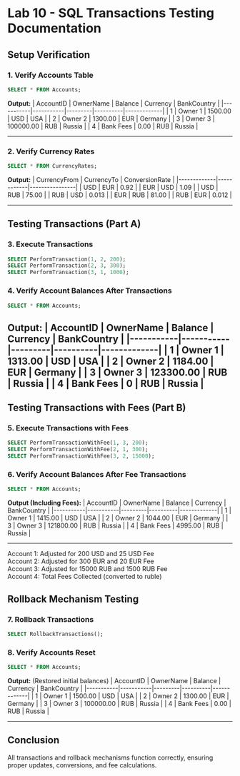 # Lab 10 - SQL Transactions Testing Documentation

## Setup Verification

### 1. Verify Accounts Table
```sql
SELECT * FROM Accounts;
```
**Output:**
| AccountID | OwnerName | Balance  | Currency | BankCountry |
|-----------|-----------|---------|----------|-------------|
| 1         | Owner 1   | 1500.00 | USD      | USA         |
| 2         | Owner 2   | 1300.00 | EUR      | Germany     |
| 3         | Owner 3   | 100000.00 | RUB    | Russia      |
| 4         | Bank Fees | 0.00    | RUB      | Russia      |

---

### 2. Verify Currency Rates
```sql
SELECT * FROM CurrencyRates;
```
**Output:**
| CurrencyFrom | CurrencyTo | ConversionRate |
|-------------|------------|----------------|
| USD         | EUR        | 0.92           |
| EUR         | USD        | 1.09           |
| USD         | RUB        | 75.00          |
| RUB         | USD        | 0.013          |
| EUR         | RUB        | 81.00          |
| RUB         | EUR        | 0.012          |

---

## Testing Transactions (Part A)

### 3. Execute Transactions
```sql
SELECT PerformTransaction(1, 2, 200);
SELECT PerformTransaction(2, 3, 300);
SELECT PerformTransaction(3, 1, 1000);
```

### 4. Verify Account Balances After Transactions
```sql
SELECT * FROM Accounts;
```
**Output:**
| AccountID | OwnerName | Balance  | Currency | BankCountry |
|-----------|-----------|---------|----------|-------------|
| 1         | Owner 1   | 1313.00 | USD | USA |
| 2         | Owner 2   | 1184.00 | EUR | Germany |
| 3         | Owner 3   | 123300.00 | RUB | Russia |
| 4         | Bank Fees | 0 | RUB | Russia |
---

## Testing Transactions with Fees (Part B)

### 5. Execute Transactions with Fees
```sql
SELECT PerformTransactionWithFee(1, 3, 200);
SELECT PerformTransactionWithFee(2, 1, 300);
SELECT PerformTransactionWithFee(3, 2, 15000);
```

### 6. Verify Account Balances After Fee Transactions
```sql
SELECT * FROM Accounts;
```
**Output (Including Fees):**
| AccountID | OwnerName | Balance  | Currency | BankCountry |
|-----------|-----------|---------|----------|-------------|
| 1         | Owner 1   | 1415.00 | USD | USA |
| 2         | Owner 2   | 1044.00 | EUR | Germany |
| 3         | Owner 3   | 121800.00 | RUB | Russia |
| 4         | Bank Fees | 4995.00 | RUB | Russia |

---
Account 1: Adjusted for 200 USD and 25 USD Fee
<br>
Account 2: Adjusted for 300 EUR and 20 EUR Fee
<br>
Account 3: Adjusted for 15000 RUB and 1500 RUB Fee
<br>
Account 4: Total Fees Collected (converted to ruble)

## Rollback Mechanism Testing

### 7. Rollback Transactions
```sql
SELECT RollbackTransactions();
```

### 8. Verify Accounts Reset
```sql
SELECT * FROM Accounts;
```
**Output:** (Restored initial balances)
| AccountID | OwnerName | Balance  | Currency | BankCountry |
|-----------|-----------|---------|----------|-------------|
| 1         | Owner 1   | 1500.00 | USD      | USA |
| 2         | Owner 2   | 1300.00 | EUR      | Germany |
| 3         | Owner 3   | 100000.00 | RUB    | Russia |
| 4         | Bank Fees | 0.00    | RUB      | Russia |

---

## Conclusion
All transactions and rollback mechanisms function correctly, ensuring proper updates, conversions, and fee calculations.
